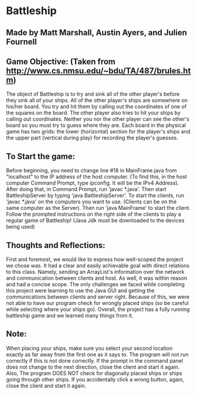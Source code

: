 # Battleship
## Made by Matt Marshall, Austin Ayers, and Julien Fournell

## Game Objective: (Taken from http://www.cs.nmsu.edu/~bdu/TA/487/brules.htm)

The object of Battleship is to try and sink all of the other player's before they sink all of your ships. All of the other player's ships are somewhere on his/her board.  You try and hit them by calling out the coordinates of one of the squares on the board.  The other player also tries to hit your ships by calling out coordinates.  Neither you nor the other player can see the other's board so you must try to guess where they are.  Each board in the physical game has two grids:  the lower (horizontal) section for the player's ships and the upper part (vertical during play) for recording the player's guesses. 

## To Start the game:
Before beginning, you need to change line #18 in MainFrame.java from "localhost" to the IP address of the host computer. (To find this, in the host computer Command Prompt, type ipconfig. It will be the IPv4 Address). After doing that, in Command Prompt, run 'javac \*.java'. Then start BattleshipServer by typing 'java BattleshipServer'. To start the clients, run 'javac \*.java' on the computers you want to use. (Clients can be on the same computer as the Server). Then run 'java MainFrame' to start the client. Follow the prompted instructions on the right side of the clients to play a regular game of Battleship! 
(Java Jdk must be downloaded to the devices being used)

## Thoughts and Reflections:
First and foremost, we would like to express how well-scoped the project we chose was. It had a clear and easily achievable goal with direct relations to this class. Namely, sending an ArrayList's information over the network and communication between clients and host. As well, it was within reason and had a concise scope. The only challenges we faced while completing this project were learning to use the Java GUI and getting the communications between clients and server right. Because of this, we were not able to have our program check for wrongly placed ships (so be careful while selecting where your ships go). Overall, the project has a fully running battleship game and we learned many things from it.

##  Note:
When placing your ships, make sure you select your second location exactly as far away from the first one as it says to. The program will not run correctly if this is not done correctly. If the prompt in the command panel does not change to the next direction, close the client and start it again. Also, The program DOES NOT check for diagonally placed ships or ships going through other ships. If you accidentally click a wrong button, again, close the client and start it again. 
